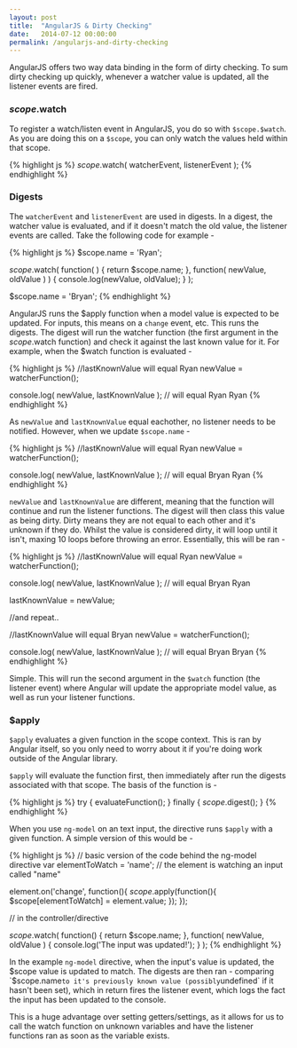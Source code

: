 ```yaml
---
layout: post
title:  "AngularJS & Dirty Checking"
date:   2014-07-12 00:00:00
permalink: /angularjs-and-dirty-checking
---
```


AngularJS offers two way data binding in the form of dirty checking. To sum dirty checking up quickly, whenever a watcher value is updated, all the listener events are fired.

### $scope.$watch

To register a watch/listen event in AngularJS, you do so with `$scope.$watch`. As you are doing this on a `$scope`, you can only watch the values held within that scope.

{% highlight js %}
$scope.$watch( watcherEvent, listenerEvent );
{% endhighlight %}

### Digests

The `watcherEvent` and `listenerEvent` are used in digests. In a digest, the watcher value is evaluated, and if it doesn't match the old value, the listener events are called. Take the following code for example -

{% highlight js %}
$scope.name = 'Ryan';

$scope.$watch( function( ) {
	return $scope.name;
}, function( newValue, oldValue ) ) {
	console.log(newValue, oldValue);
} );

$scope.name = 'Bryan';
{% endhighlight %}

AngularJS runs the $apply function when a model value is expected to be updated. For inputs, this means on a `change` event, etc. This runs the digests. The digest will run the watcher function (the first argument in the $scope.$watch function) and check it against the last known value for it. For example, when the $watch function is evaluated -

{% highlight js %}
//lastKnownValue will equal Ryan
newValue = watcherFunction();

console.log( newValue, lastKnownValue ); // will equal Ryan Ryan
{% endhighlight %}

As `newValue` and `lastKnownValue` equal eachother, no listener needs to be notified. However, when we update `$scope.name` -

{% highlight js %}
//lastKnownValue will equal Ryan
newValue = watcherFunction();

console.log( newValue, lastKnownValue ); // will equal Bryan Ryan
{% endhighlight %}

`newValue` and `lastKnownValue` are different, meaning that the function will continue and run the listener functions. The digest will then class this value as being dirty. Dirty means they are not equal to each other and it's unknown if they do. Whilst the value is considered dirty, it will loop until it isn't, maxing 10 loops before throwing an error. Essentially, this will be ran -

{% highlight js %}
//lastKnownValue will equal Ryan
newValue = watcherFunction();

console.log( newValue, lastKnownValue ); // will equal Bryan Ryan

lastKnownValue = newValue;

//and repeat..

//lastKnownValue will equal Bryan
newValue = watcherFunction();

console.log( newValue, lastKnownValue ); // will equal Bryan Bryan
{% endhighlight %}

Simple. This will run the second argument in the `$watch` function (the listener event) where Angular will update the appropriate model value, as well as run your listener functions.

### $apply

`$apply` evaluates a given function in the scope context. This is ran by Angular itself, so you only need to worry about it if you're doing work outside of the Angular library.

`$apply` will evaluate the function first, then immediately after run the digests associated with that scope. The basis of the function is -

{% highlight js %}
try {
	evaluateFunction();
} finally {
	$scope.$digest();
}
{% endhighlight %}

When you use `ng-model` on an text input, the directive runs `$apply` with a given function. A simple version of this would be -

{% highlight js %}
// basic version of the code behind the ng-model directive
var elementToWatch = 'name'; // the element is watching an input called "name"

element.on('change', function(){
	$scope.$apply(function(){
		$scope[elementToWatch] = element.value;
	});
});

// in the controller/directive

$scope.$watch( function() { 
	return $scope.name;
}, function( newValue, oldValue ) {
	console.log('The input was updated!');
} );
{% endhighlight %}

In the example `ng-model` directive, when the input's value is updated, the $scope value is updated to match. The digests are then ran - comparing `$scope.name` to it's previously known value (possibly `undefined` if it hasn't been set), which in return fires the listener event, which logs the fact the input has been updated to the console.

This is a huge advantage over setting getters/settings, as it allows for us to call the watch function on unknown variables and have the listener functions ran as soon as the variable exists.